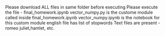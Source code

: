 Please download ALL files in same folder before executing
Please execute the file - final_homework.ipynb
vector_numpy.py is the custome module called inside final_homework.ipynb
vector_numpy.ipynb is the notebook for this custom module
english file has list of stopwords
Text files are present - romeo juliet,hamlet, etc.
